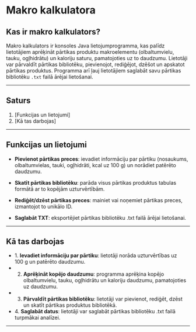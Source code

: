 # Makro kalkulatora 

## Kas ir makro kalkulators?
Makro kalkulators ir konsoles Java lietojumprogramma, kas palīdz lietotājiem aprēķināt pārtikas produktu makroelementu (olbaltumvielu, tauku, ogļhidrātu) un kaloriju saturu, pamatojoties uz to daudzumu. Lietotāji var pārvaldīt pārtikas bibliotēku, pievienojot, rediģējot, dzēšot un apskatot pārtikas produktus. Programma arī ļauj lietotājiem saglabāt savu pārtikas bibliotēku `.txt` failā ārējai lietošanai.

---

## Saturs
1. [Funkcijas un lietojumi] 
2. [Kā tas darbojas]



---

## Funkcijas un lietojumi

- **Pievienot pārtikas preces**: ievadiet informāciju par pārtiku (nosaukums, olbaltumvielas, tauki, ogļhidrāti, kcal uz 100 g) un norādiet patērēto daudzumu.

- **Skatīt pārtikas bibliotēku**: parāda visus pārtikas produktus tabulas formātā ar to kopējām uzturvērtībām.

- **Rediģēt/dzēst pārtikas preces**: mainiet vai noņemiet pārtikas preces, izmantojot to unikālo ID.

- **Saglabāt TXT**: eksportējiet pārtikas bibliotēku .txt failā ārējai lietošanai.

---

## Kā tas darbojas

- 1. **Ievadiet informāciju par pārtiku**: lietotāji norāda uzturvērtības uz 100 g un patērēto daudzumu.
- 2. **Aprēķināt kopējo daudzumu**: programma aprēķina kopējo olbaltumvielu, tauku, ogļhidrātu un kaloriju daudzumu, pamatojoties uz daudzumu.
- 3. **Pārvaldīt pārtikas bibliotēku**: lietotāji var pievienot, rediģēt, dzēst un skatīt pārtikas produktus bibliotēkā.
- 4. **Saglabāt datus**: lietotāji var saglabāt pārtikas bibliotēku .txt failā turpmākai analīzei.

---